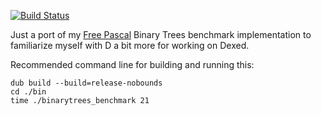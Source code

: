 [![Build Status](https://travis-ci.com/binarytrees/binarytreesbenchmarkd.svg?branch=master)](https://travis-ci.com/binarytrees/binarytreesbenchmarkd)

Just a port of my [Free Pascal](https://benchmarksgame-team.pages.debian.net/benchmarksgame/program/binarytrees-fpascal-7.html) Binary Trees benchmark implementation to familiarize myself with D a bit more for working on Dexed.

Recommended command line for building and running this:

```
dub build --build=release-nobounds
cd ./bin
time ./binarytrees_benchmark 21
```
